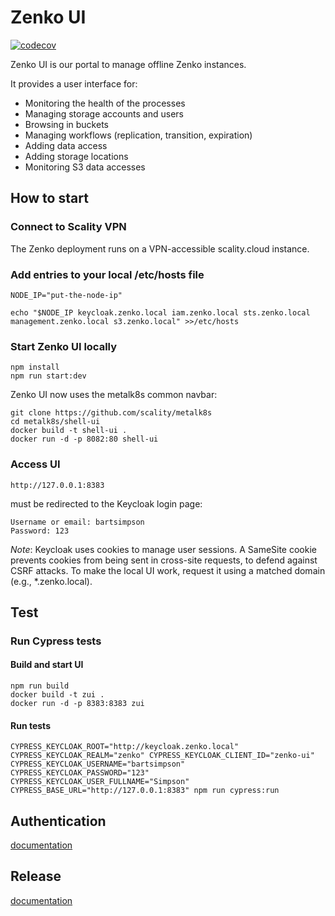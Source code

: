 # Zenko UI

[![codecov](https://codecov.io/gh/scality/zenko-ui/branch/development/1.0/graph/badge.svg?token=BRX58ZF4VJ)](https://codecov.io/gh/scality/zenko-ui)

Zenko UI is our portal to manage offline Zenko instances.

It provides a user interface for:
- Monitoring the health of the processes
- Managing storage accounts and users
- Browsing in buckets
- Managing workflows (replication, transition, expiration)
- Adding data access
- Adding storage locations
- Monitoring S3 data accesses

## How to start

### Connect to Scality VPN

The Zenko deployment runs on a VPN-accessible scality.cloud instance.

### Add entries to your local /etc/hosts file
```
NODE_IP="put-the-node-ip"

echo "$NODE_IP keycloak.zenko.local iam.zenko.local sts.zenko.local management.zenko.local s3.zenko.local" >>/etc/hosts
```

### Start Zenko UI locally
```
npm install
npm run start:dev
```

Zenko UI now uses the metalk8s common navbar:  
```
git clone https://github.com/scality/metalk8s
cd metalk8s/shell-ui
docker build -t shell-ui .
docker run -d -p 8082:80 shell-ui
```

### Access UI
```
http://127.0.0.1:8383
```
must be redirected to the Keycloak login page:
```
Username or email: bartsimpson
Password: 123
```

*Note*: Keycloak uses cookies to manage user sessions. A SameSite cookie 
prevents cookies from being sent in cross-site requests, to defend against
CSRF attacks. To make the local UI work, request it using a matched domain 
(e.g., *.zenko.local).


## Test

### Run Cypress tests

#### Build and start UI
```
npm run build
docker build -t zui .
docker run -d -p 8383:8383 zui
```

#### Run tests
```
CYPRESS_KEYCLOAK_ROOT="http://keycloak.zenko.local" CYPRESS_KEYCLOAK_REALM="zenko" CYPRESS_KEYCLOAK_CLIENT_ID="zenko-ui" CYPRESS_KEYCLOAK_USERNAME="bartsimpson" CYPRESS_KEYCLOAK_PASSWORD="123" CYPRESS_KEYCLOAK_USER_FULLNAME="Simpson" CYPRESS_BASE_URL="http://127.0.0.1:8383" npm run cypress:run
```

## Authentication
[documentation](documentation/AUTHENTICATION.md)


## Release
[documentation](documentation/RELEASE.md)
